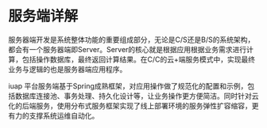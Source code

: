 # 服务端详解

服务器端开发是系统整体功能的重要组成部分，无论是C/S还是B/S的系统架构，都会有一个服务器端即Server。Server的核心就是根据应用根据业务需求进行计算，包括操作数据库，最终返回计算结果。在C/C的云+端服务模式中，实现最终业务与逻辑的也是服务器端应用程序。
 
iuap 平台服务端基于Spring成熟框架，对应用操作做了规范化的配置和示例，包括数据库连接池、事务处理、持久化设计等，让业务操作更方便简洁。同时针对云化的后端服务，使用分布式服务框架实现了线上部署环境的服务弹性扩容缩容，更有力的支撑系统运维自动化。
